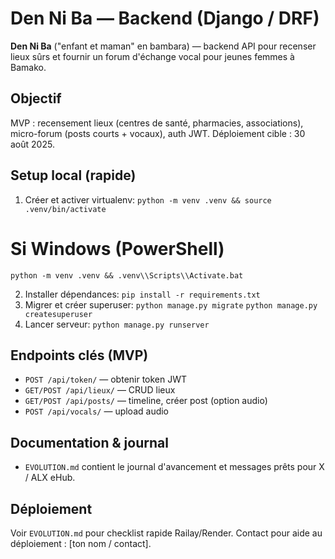 # Den Ni Ba — Backend (Django / DRF)

**Den Ni Ba** (\"enfant et maman\" en bambara) — backend API pour recenser lieux sûrs et fournir un forum d'échange vocal pour jeunes femmes à Bamako.

## Objectif
MVP : recensement lieux (centres de santé, pharmacies, associations), micro-forum (posts courts + vocaux), auth JWT. Déploiement cible : 30 août 2025.

## Setup local (rapide)
1. Créer et activer virtualenv:
   `python -m venv .venv && source .venv/bin/activate`
# Si Windows (PowerShell)
`python -m venv .venv && .venv\\Scripts\\Activate.bat`


2. Installer dépendances:
   `pip install -r requirements.txt`
3. Migrer et créer superuser:
   `python manage.py migrate`
   `python manage.py createsuperuser`
4. Lancer serveur:
   `python manage.py runserver`

## Endpoints clés (MVP)
- `POST /api/token/` — obtenir token JWT
- `GET/POST /api/lieux/` — CRUD lieux
- `GET/POST /api/posts/` — timeline, créer post (option audio)
- `POST /api/vocals/` — upload audio

## Documentation & journal
- `EVOLUTION.md` contient le journal d'avancement et messages prêts pour X / ALX eHub.

## Déploiement
Voir `EVOLUTION.md` pour checklist rapide Railay/Render. Contact pour aide au déploiement : [ton nom / contact].
